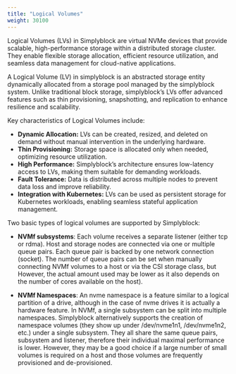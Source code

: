 ```yaml
---
title: "Logical Volumes"
weight: 30100
---
```


Logical Volumes (LVs) in Simplyblock are virtual NVMe devices that provide scalable, high-performance storage within a
distributed storage cluster. They enable flexible storage allocation, efficient resource utilization, and seamless data
management for cloud-native applications.

A Logical Volume (LV) in simplyblock is an abstracted storage entity dynamically allocated from a storage pool managed
by the simplyblock system. Unlike traditional block storage, simplyblock’s LVs offer advanced features such as thin
provisioning, snapshotting, and replication to enhance resilience and scalability.

Key characteristics of Logical Volumes include:

- **Dynamic Allocation:** LVs can be created, resized, and deleted on demand without manual intervention in the
  underlying hardware.
- **Thin Provisioning:** Storage space is allocated only when needed, optimizing resource utilization.
- **High Performance:** Simplyblock’s architecture ensures low-latency access to LVs, making them suitable for demanding
  workloads.
- **Fault Tolerance:** Data is distributed across multiple nodes to prevent data loss and improve reliability.
- **Integration with Kubernetes:** LVs can be used as persistent storage for Kubernetes workloads, enabling seamless
  stateful application management.

Two basic types of logical volumes are supported by Simplyblock:

- **NVMf subsystems**: Each volume receives a separate listener (either tcp or rdma).
  Host and storage nodes are connected via one or multiple queue pairs. Each queue pair 
  is backed by one network connection (socket). 
  The number of queue pairs can be set when manually connecting NVMf volumes to a host or via the CSI storage class, but 
  However, the actual amount used may be lower as it also depends on the number of cores available on the host).

- **NVMf Namespaces**: An nvme namespace is a feature similar to a logical partition of a drive, although
  in the case of nvme drives it is actually a hardware feature. In NVMf, a single subsystem can be split into 
  multiple namespaces. Simplyblock alternatively supports the creation of namespace volumes 
  (they show up under /dev/nvme1n1, /dev/nvme1n2, etc.) under a single subsystem. 
  They all share the same queue pairs, subsystem and listener, therefore their individual
  maximal performance is lower. However, they may be a good choice if a large number of 
  small volumes is required on a host and those volumes are frequently provisioned and de-provisioned.
